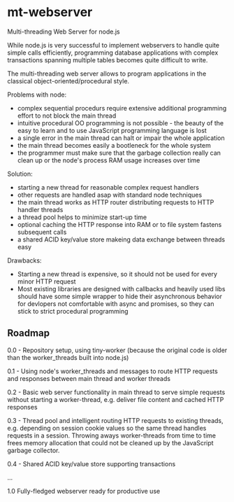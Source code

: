 # mt-webserver
Multi-threading Web Server for node.js

While node.js is very successful to implement webservers to handle quite simple calls efficiently, programming database applications with complex transactions spanning multiple tables becomes quite difficult to write.

The multi-threading web server allows to program applications in the classical object-oriented/procedural style.

Problems with node:

-   complex sequential procedurs require extensive additional programming effort to not block the main thread
-   intuitive procedural OO programming is not possible - the beauty of the easy to learn and to use JavaScript programming language is lost
-   a single error in the main thread can halt or impair the whole application
-   the main thread becomes easily a bootleneck for the whole system
-   the programmer must make sure that the garbage collection really can clean up or the node's process RAM usage increases over time

Solution:

+   starting a new thread for reasonable complex request handlers
+   other requests are handled asap with standard node techniques
+   the main thread works as HTTP router distributing requests to HTTP handler threads
+   a thread pool helps to minimize start-up time
+   optional caching the HTTP response into RAM or to file system fastens subsequent calls
+   a shared ACID key/value store makeing data exchange between threads easy

Drawbacks:

*   Starting a new thread is expensive, so it should not be used for every minor HTTP request
*   Most existing libraries are designed with callbacks and heavily used libs should have some simple wrapper to hide their asynchronous behavior for devlopers
    not comfortable with async and promises, so they can stick to strict procedural programming

## Roadmap
0.0 - Repository setup, using tiny-worker (because the original code is older than the worker_threads built into node.js)

0.1 - Using node's worker_threads and messages to route HTTP requests and responses between main thread and worker threads

0.2 - Basic web server functionality in main thread to serve simple requests without starting a worker-thread, e.g. deliver file content and cached HTTP responses

0.3 - Thread pool and intelligent routing HTTP requests to existing threads, e.g. depending on session cookie values so the same thread handles requests in a session. Throwing aways worker-threads from time to time frees memory allocation that could not be cleaned up by the JavaScript garbage collector.

0.4 - Shared ACID key/value store supporting transactions

...

1.0 Fully-fledged webserver ready for productive use
